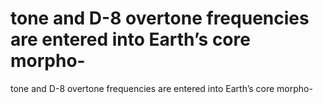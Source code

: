 # tone and D-8 overtone frequencies are entered into Earth’s core morpho-

tone and D-8 overtone frequencies are entered into Earth’s core morpho-